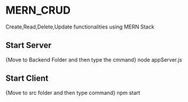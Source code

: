# MERN_CRUD
Create,Read,Delete,Update functionalities using MERN Stack
## Start Server
{Move to Backend Folder and then type the cmmand}
node appServer.js
## Start Client
{Move to src folder and then type command}
npm start

